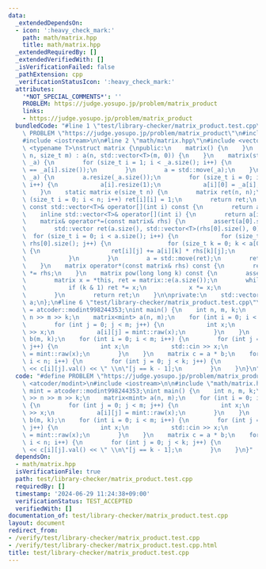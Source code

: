 ```yaml
---
data:
  _extendedDependsOn:
  - icon: ':heavy_check_mark:'
    path: math/matrix.hpp
    title: math/matrix.hpp
  _extendedRequiredBy: []
  _extendedVerifiedWith: []
  _isVerificationFailed: false
  _pathExtension: cpp
  _verificationStatusIcon: ':heavy_check_mark:'
  attributes:
    '*NOT_SPECIAL_COMMENTS*': ''
    PROBLEM: https://judge.yosupo.jp/problem/matrix_product
    links:
    - https://judge.yosupo.jp/problem/matrix_product
  bundledCode: "#line 1 \"test/library-checker/matrix_product.test.cpp\"\n#define\
    \ PROBLEM \"https://judge.yosupo.jp/problem/matrix_product\"\n#include <atcoder/modint>\n\
    #include <iostream>\n\n#line 2 \"math/matrix.hpp\"\n#include <vector>\ntemplate\
    \ <typename T>\nstruct matrix {\npublic:\n    matrix() {\n    }\n    matrix(size_t\
    \ n, size_t m) : a(n, std::vector<T>(m, 0)) {\n    }\n    matrix(std::vector<std::vector<T>>\
    \ _a) {\n        for (size_t i = 1; i < _a.size(); i++) {\n            assert(_a[0].size()\
    \ == _a[i].size());\n        }\n        a = std::move(_a);\n    }\n    matrix(std::vector<T>\
    \ _a) {\n        a.resize(_a.size());\n        for (size_t i = 0; i < a.size();\
    \ i++) {\n            a[i].resize(1);\n            a[i][0] = _a[i];\n        }\n\
    \    }\n    static matrix e(size_t n) {\n        matrix ret(n, n);\n        for\
    \ (size_t i = 0; i < n; i++) ret[i][i] = 1;\n        return ret;\n    }\n    inline\
    \ const std::vector<T>& operator[](int i) const {\n        return a[i];\n    }\n\
    \    inline std::vector<T>& operator[](int i) {\n        return a[i];\n    }\n\
    \    matrix& operator*=(const matrix& rhs) {\n        assert(a[0].size() == rhs.a.size());\n\
    \        std::vector ret(a.size(), std::vector<T>(rhs[0].size(), 0));\n      \
    \  for (size_t i = 0; i < a.size(); i++) {\n            for (size_t j = 0; j <\
    \ rhs[0].size(); j++) {\n                for (size_t k = 0; k < a[0].size(); k++)\
    \ {\n                    ret[i][j] += a[i][k] * rhs[k][j];\n                }\n\
    \            }\n        }\n        a = std::move(ret);\n        return *this;\n\
    \    }\n    matrix operator*(const matrix& rhs) const {\n        return matrix(*this)\
    \ *= rhs;\n    }\n    matrix pow(long long k) const {\n        assert(0 <= k);\n\
    \        matrix x = *this, ret = matrix::e(a.size());\n        while (k > 0) {\n\
    \            if (k & 1) ret *= x;\n            x *= x;\n            k >>= 1;\n\
    \        }\n        return ret;\n    }\n\nprivate:\n    std::vector<std::vector<T>>\
    \ a;\n};\n#line 6 \"test/library-checker/matrix_product.test.cpp\"\nusing mint\
    \ = atcoder::modint998244353;\nint main() {\n    int n, m, k;\n    std::cin >>\
    \ n >> m >> k;\n    matrix<mint> a(n, m);\n    for (int i = 0; i < n; i++) {\n\
    \        for (int j = 0; j < m; j++) {\n            int x;\n            std::cin\
    \ >> x;\n            a[i][j] = mint::raw(x);\n        }\n    }\n    matrix<mint>\
    \ b(m, k);\n    for (int i = 0; i < m; i++) {\n        for (int j = 0; j < k;\
    \ j++) {\n            int x;\n            std::cin >> x;\n            b[i][j]\
    \ = mint::raw(x);\n        }\n    }\n    matrix c = a * b;\n    for (int i = 0;\
    \ i < n; i++) {\n        for (int j = 0; j < k; j++) {\n            std::cout\
    \ << c[i][j].val() << \" \\n\"[j == k - 1];\n        }\n    }\n}\n"
  code: "#define PROBLEM \"https://judge.yosupo.jp/problem/matrix_product\"\n#include\
    \ <atcoder/modint>\n#include <iostream>\n\n#include \"math/matrix.hpp\"\nusing\
    \ mint = atcoder::modint998244353;\nint main() {\n    int n, m, k;\n    std::cin\
    \ >> n >> m >> k;\n    matrix<mint> a(n, m);\n    for (int i = 0; i < n; i++)\
    \ {\n        for (int j = 0; j < m; j++) {\n            int x;\n            std::cin\
    \ >> x;\n            a[i][j] = mint::raw(x);\n        }\n    }\n    matrix<mint>\
    \ b(m, k);\n    for (int i = 0; i < m; i++) {\n        for (int j = 0; j < k;\
    \ j++) {\n            int x;\n            std::cin >> x;\n            b[i][j]\
    \ = mint::raw(x);\n        }\n    }\n    matrix c = a * b;\n    for (int i = 0;\
    \ i < n; i++) {\n        for (int j = 0; j < k; j++) {\n            std::cout\
    \ << c[i][j].val() << \" \\n\"[j == k - 1];\n        }\n    }\n}"
  dependsOn:
  - math/matrix.hpp
  isVerificationFile: true
  path: test/library-checker/matrix_product.test.cpp
  requiredBy: []
  timestamp: '2024-06-29 11:24:38+09:00'
  verificationStatus: TEST_ACCEPTED
  verifiedWith: []
documentation_of: test/library-checker/matrix_product.test.cpp
layout: document
redirect_from:
- /verify/test/library-checker/matrix_product.test.cpp
- /verify/test/library-checker/matrix_product.test.cpp.html
title: test/library-checker/matrix_product.test.cpp
---
```

